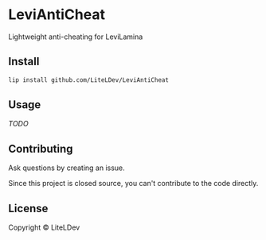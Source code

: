 # LeviAntiCheat

Lightweight anti-cheating for LeviLamina

## Install

```bash
lip install github.com/LiteLDev/LeviAntiCheat
```

## Usage

_TODO_

## Contributing

Ask questions by creating an issue.

Since this project is closed source, you can't contribute to the code directly.

## License

Copyright © LiteLDev
